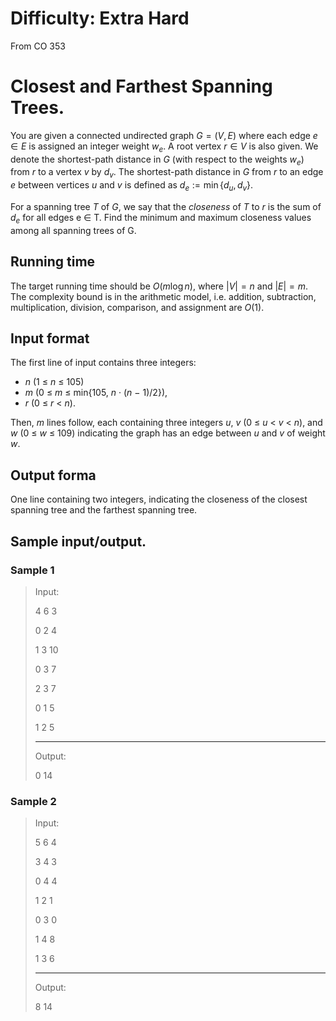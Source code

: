 # Difficulty: Extra Hard

From CO 353

# Closest and Farthest Spanning Trees.

You are given a connected undirected graph $G = (V,E)$ where each edge $e \in E$ is assigned
an integer weight $w_e$. A root vertex $r \in V$ is also given. We denote the shortest-path distance
in $G$ (with respect to the weights $w_e$) from $r$ to a vertex $v$ by $d_v$. The shortest-path distance
in $G$ from $r$ to an edge $e$ between vertices $u$ and $v$ is defined as $d_e := \min\{d_u, d_v\}$.

For a spanning tree $T$ of $G$, we say that the *closeness* of $T$ to $r$ is the sum of $d_e$ for all edges
e ∈ T. Find the minimum and maximum closeness values among all spanning trees of G.

## Running time
The target running time should be $O(m \log n)$, where $|V| = n$ and $|E| = m$.
The complexity bound is in the arithmetic model, i.e. addition, subtraction, multiplication,
division, comparison, and assignment are $O(1)$.

## Input format 
The first line of input contains three integers:
* $n$ (1 ≤ $n$ ≤ 105)
* $m$ (0 ≤ $m$ ≤ min{105, $n$ · ($n$ − 1)/2}), 
* $r$ (0 ≤ $r$ < $n$).

Then, $m$ lines follow, each containing three integers $u$, $v$ (0 ≤ $u$ < $v$ < $n$), and $w$ (0 ≤ $w$ ≤ 109) indicating the graph has an edge between $u$ and $v$ of weight $w$.

## Output forma
One line containing two integers, indicating the closeness of the closest spanning tree and the farthest spanning tree.


## Sample input/output.
### Sample 1
> Input:
> 
> 4 6 3
> 
> 0 2 4
> 
> 1 3 10
> 
> 0 3 7
> 
> 2 3 7
> 
> 0 1 5
> 
> 1 2 5
> 
> ---------
> Output:
> 
> 0 14


### Sample 2
> Input: 
> 
> 5 6 4
> 
> 3 4 3
> 
> 0 4 4
> 
> 1 2 1
> 
> 0 3 0
> 
> 1 4 8
> 
> 1 3 6
> 
> ---------
> Output:
> 
> 8 14